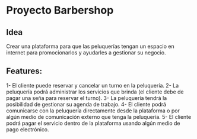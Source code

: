 # Proyecto Barbershop

## Idea
Crear una plataforma para que las peluquerías tengan un espacio en internet para promocionarlos y ayudarles a gestionar su negocio.

## Features:
1- El cliente puede reservar y cancelar un turno en la peluquería.
2- La peluquería podrá administrar los servicios que brinda (el cliente debe de pagar una seña para reservar el turno).
3- La peluquería tendrá la posibilidad de gestionar su agenda de trabajo.
4- El cliente podrá comunicarse con la peluquería directamente desde la plataforma o por algún medio de comunicación externo que tenga la peluquería.
5- El cliente podrá pagar el servicio dentro de la plataforma usando algún medio de pago electrónico.
